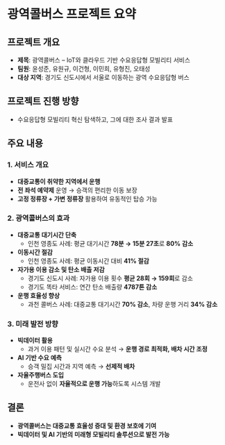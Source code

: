 # 광역콜버스 프로젝트 요약

## 프로젝트 개요
- **제목**: 광역콜버스 – IoT와 클라우드 기반 수요응답형 모빌리티 서비스
- **팀원**: 윤성준, 유원규, 이건형, 이민희, 유형진, 오태성
- **대상 지역**: 경기도 신도시에서 서울로 이동하는 광역 수요응답형 버스

## 프로젝트 진행 방향
- 수요응답형 모빌리티 혁신 탐색하고, 그에 대한 조사 결과 발표

## 주요 내용
### 1. 서비스 개요
- **대중교통이 취약한 지역에서 운행**
- **전 좌석 예약제** 운영 → 승객의 편리한 이동 보장
- **고정 정류장 + 가변 정류장** 활용하여 유동적인 탑승 가능

### 2. 광역콜버스의 효과
- **대중교통 대기시간 단축**  
  - 인천 영종도 사례: 평균 대기시간 **78분 → 15분 27초**로 **80% 감소**
- **이동시간 절감**  
  - 인천 영종도 사례: 평균 이동시간 대비 **41% 절감**
- **자가용 이용 감소 및 탄소 배출 저감**  
  - 경기도 신도시 사례: 자가용 이용 횟수 **평균 28회 → 159회**로 감소  
  - 경기도 똑타 서비스: 연간 탄소 배출량 **4787톤 감소**
- **운행 효율성 향상**  
  - 과천 콜버스 사례: 대중교통 대기시간 **70% 감소**, 차량 운행 거리 **34% 감소**

### 3. 미래 발전 방향
- **빅데이터 활용**  
  - 과거 이용 패턴 및 실시간 수요 분석 → **운행 경로 최적화, 배차 시간 조정**
- **AI 기반 수요 예측**  
  - 승객 밀집 시간과 지역 예측 → **선제적 배차**
- **자율주행버스 도입**  
  - 운전사 없이 **자율적으로 운행 가능**하도록 시스템 개발

## 결론
- **광역콜버스는 대중교통 효율성 증대 및 환경 보호에 기여**
- **빅데이터 및 AI 기반의 미래형 모빌리티 솔루션으로 발전 가능**
